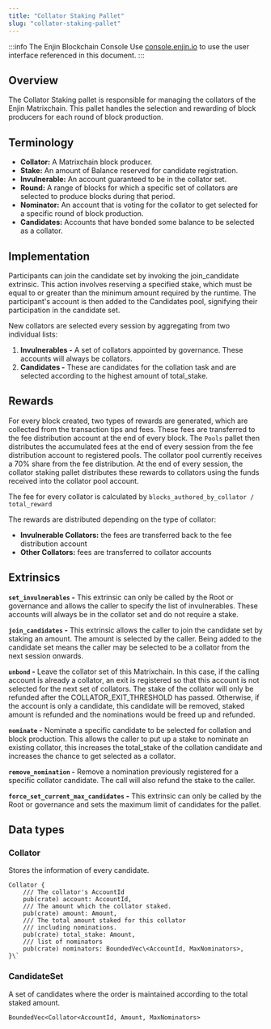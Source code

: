 ```yaml
---
title: "Collator Staking Pallet"
slug: "collator-staking-pallet"
---
```

:::info The Enjin Blockchain Console
Use [console.enjin.io](https://console.enjin.io/) to use the user interface referenced in this document.
:::

## Overview

The Collator Staking pallet is responsible for managing the collators of the Enjin Matrixchain. This pallet handles the selection and rewarding of block producers for each round of block production.

## Terminology

- **Collator:** A Matrixchain block producer.
- **Stake:** An amount of Balance reserved for candidate registration.
- **Invulnerable:** An account guaranteed to be in the collator set.
- **Round:** A range of blocks for which a specific set of collators are selected to produce blocks during that period.
- **Nominator:** An account that is voting for the collator to get selected for a specific round of block production.
- **Candidates:** Accounts that have bonded some balance to be selected as a collator.

## Implementation

Participants can join the candidate set by invoking the join_candidate extrinsic. This action involves reserving a specified stake, which must be equal to or greater than the minimum amount required by the runtime. The participant's account is then added to the Candidates pool, signifying their participation in the candidate set.

New collators are selected every session by aggregating from two individual lists:

1. **Invulnerables -** A set of collators appointed by governance. These accounts will always be collators.
2. **Candidates -** These are candidates for the collation task and are selected according to the highest amount of total_stake.

## Rewards

For every block created, two types of rewards are generated, which are collected from the transaction tips and fees. These fees are transferred to the fee distribution account at the end of every block. The `Pools` pallet then distributes the accumulated fees at the end of every session from the fee distribution account to registered pools. The collator pool currently receives a 70% share from the fee distribution. At the end of every session, the collator staking pallet distributes these rewards to collators using the funds received into the collator pool account.

The fee for every collator is calculated by `blocks_authored_by_collator / total_reward`

The rewards are distributed depending on the type of collator:

- **Invulnerable Collators:** the fees are transferred back to the fee distribution account
- **Other Collators:** fees are transferred to collator accounts

## Extrinsics

**`set_invulnerables` -** This extrinsic can only be called by the Root or governance and allows the caller to specify the list of invulnerables. These accounts will always be in the collator set and do not require a stake.

**`join_candidates` -** This extrinsic allows the caller to join the candidate set by staking an amount. The amount is selected by the caller. Being added to the candidate set means the caller may be selected to be a collator from the next session onwards.

**`unbond` -** Leave the collator set of this Matrixchain. In this case, if the calling account is already a collator, an exit is registered so that this account is not selected for the next set of collators. The stake of the collator will only be refunded after the COLLATOR_EXIT_THRESHOLD has passed. Otherwise, if the account is only a candidate, this candidate will be removed, staked amount is refunded and the nominations would be freed up and refunded.

**`nominate` -** Nominate a specific candidate to be selected for collation and block production. This allows the caller to put up a stake to nominate an existing collator, this increases the total_stake of the collation candidate and increases the chance to get selected as a collator.

**`remove_nomination` -** Remove a nomination previously registered for a specific collator candidate. The call will also refund the stake to the caller.

**`force_set_current_max_candidates` -** This extrinsic can only be called by the Root or governance and sets the maximum limit of candidates for the pallet.

## Data types

### Collator

Stores the information of every candidate.

```
Collator {  
  	/// The collator's AccountId  
  	pub(crate) account: AccountId,  
  	/// The amount which the collator staked.  
  	pub(crate) amount: Amount,  
  	/// The total amount staked for this collator  
  	/// including nominations.  
  	pub(crate) total_stake: Amount,  
  	/// list of nominators  
  	pub(crate) nominators: BoundedVec\<AccountId, MaxNominators>,  
}\`
```

### CandidateSet

A set of candidates where the order is maintained according to the total staked amount.

`BoundedVec<Collator<AccountId, Amount, MaxNominators>`
